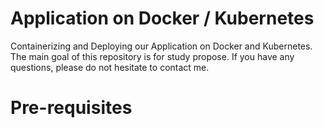 # Application on Docker / Kubernetes
Containerizing and Deploying our Application on Docker and Kubernetes. 
The main goal of this repository is for study propose. 
If you have any questions, please do not hesitate to contact me.

# Pre-requisites 


